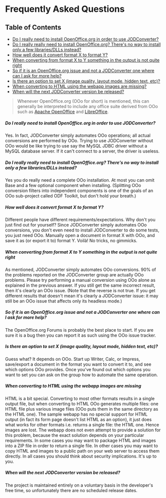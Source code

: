 # Frequently Asked Questions

## Table of Contents

- [Do I really need to install OpenOffice.org in order to use JODConverter?](#do-i-really-need-to-install-openofficeorg-in-order-to-use-jodconverter)
- [Do I really really need to install OpenOffice.org? There's no way to install only a few libraries/DLLs instead?](#do-i-really-really-need-to-install-openofficeorg-theres-no-way-to-install-only-a-few-librariesdlls-instead)
- [How well does it convert format X to format Y?](#how-well-does-it-convert-format-x-to-format-y)
- [When converting from format X to Y something in the output is not quite right](#when-converting-from-format-x-to-y-something-in-the-output-is-not-quite-right)
- [So if it is an OpenOffice.org issue and not a JODConverter one where can I ask for more help?](#so-if-it-is-an-openofficeorg-issue-and-not-a-jodconverter-one-where-can-i-ask-for-more-help)
- [Is there an option to set X \(image quality, layout mode, hidden text, etc\)?](#is-there-an-option-to-set-x-image-quality-layout-mode-hidden-text-etc)
- [When converting to HTML using the webapp images are missing?](#when-converting-to-html-using-the-webapp-images-are-missing)
- [When will the next JODConverter version be released?](#when-will-the-next-jodconverter-version-be-released)


> Whenever OpenOffice.org (OOo for short) is mentioned, this can generally be interpreted to include any office suite derived from OOo such as [Apache OpenOffice](https://www.openoffice.org) and [LibreOffice](https://www.libreoffice.org).


##### Do I really need to install OpenOffice.org in order to use JODConverter?

Yes. In fact, JODConverter simply automates OOo operations; all actual conversions are performed by OOo. Trying to use JODConverter without OOo would be like trying to use say the MySQL JDBC driver without a MySQL database server. If it can't connect to a server, the driver is useless.

##### Do I really really need to install OpenOffice.org? There's no way to install only a few libraries/DLLs instead?

Yes you do really need a complete OOo installation. At most you can omit Base and a few optional component when installing. (Splitting OOo conversion filters into independent components is one of the goals of an OOo sub-project called ODF Toolkit, but don't hold your breath.)

##### How well does it convert format X to format Y?

Different people have different requirements/expectations. Why don't you just find out for yourself? Since JODConverter simply automates OOo conversions, you don't even need to install JODConverter to do some tests, you just need OOo. Manually open a document in format X with OOo, and save it as (or export it to) format Y. Voilà! No tricks, no gimmicks.

##### When converting from format X to Y something in the output is not quite right

As mentioned, JODConverter simply automates OOo conversions. 90% of the problems reported on the JODConverter group are actually OOo problems. Please try performing a manual conversion using OOo alone as explained in the previous answer. If you still get the same incorrect result, then it's clearly an OOo issue. (Note that the reverse is not true. If you get different results that doesn't mean it's clearly a JODConverter issue: it may still be an OOo issue that affects only its headless mode.)

##### So if it is an OpenOffice.org issue and not a JODConverter one where can I ask for more help?

The OpenOffice.org Forums is probably the best place to start. If you are sure it is a bug then you can report it as such using the OOo issue tracker.

##### Is there an option to set X (image quality, layout mode, hidden text, etc)?

Guess what? It depends on OOo. Start up Writer, Calc, or Impress, save/export a document in the format you want to convert it to, and see which options OOo provides. Once you've found out which options you want to set you can ask on the group how to automate the same operation.

##### When converting to HTML using the webapp images are missing

HTML is a bit special. Converting to most other formats results in a single output file, but when converting to HTML OOo generates multiple files: one HTML file plus various image files (OOo puts them in the same directory as the HTML one). The sample webapp has no special support for HTML output (in fact its form page doesn't list HTML as an option), it just does what works for other formats i.e. returns a single file: the HTML one. Hence images are lost. The webapp does not even attempt to provide a solution for this problem, because the exact solution depends on your particular requirements. In some cases you may want to package HTML and images into a ZIP file in order to return a single file. In other cases you may want to copy HTML and images to a public path on your web server to access them directly. In all cases you should think about security implications. It's up to you.

##### When will the next JODConverter version be released?

The project is maintained entirely on a voluntary basis in the developer's free time, so unfortunately there are no scheduled release dates.
